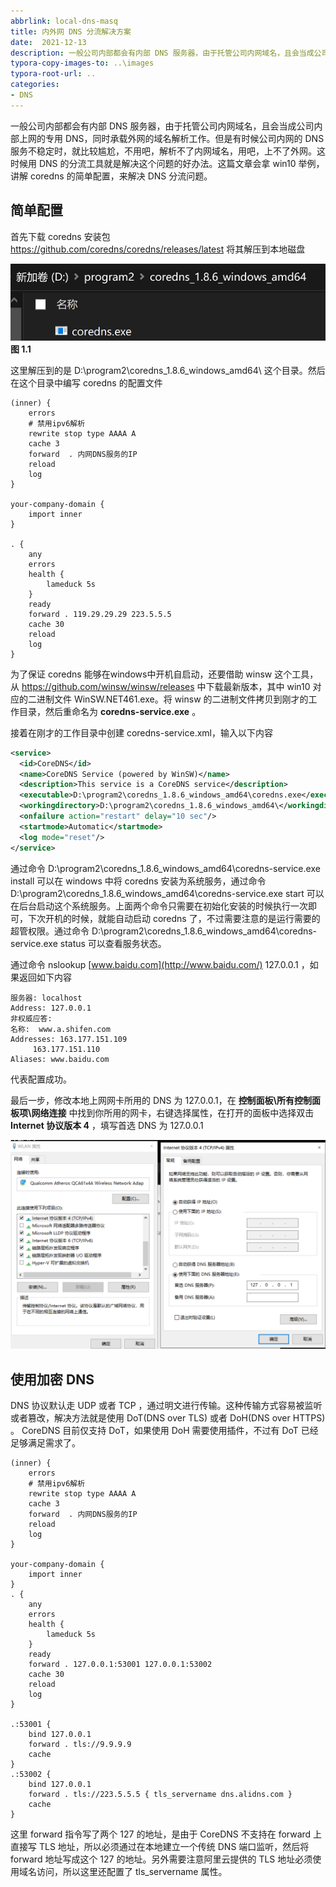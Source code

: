 ```yaml
---
abbrlink: local-dns-masq
title: 内外网 DNS 分流解决方案
date:  2021-12-13
description: 一般公司内部都会有内部 DNS 服务器，由于托管公司内网域名，且会当成公司内部上网的专用 DNS，同时承载外网的域名解析工作。但是有时候公司内网的 DNS 服务不稳定时，就比较尴尬，不用吧，解析不了内网域名，用吧，上不了外网。这时候用 DNS 的分流工具就是解决这个问题的好办法。这篇文章会拿 win10 举例，讲解 coredns 的简单配置，来解决 DNS 分流问题。
typora-copy-images-to: ..\images
typora-root-url: ..
categories:
- DNS
---
```


一般公司内部都会有内部 DNS 服务器，由于托管公司内网域名，且会当成公司内部上网的专用 DNS，同时承载外网的域名解析工作。但是有时候公司内网的 DNS 服务不稳定时，就比较尴尬，不用吧，解析不了内网域名，用吧，上不了外网。这时候用 DNS 的分流工具就是解决这个问题的好办法。这篇文章会拿 win10 举例，讲解 coredns 的简单配置，来解决 DNS 分流问题。
## 简单配置

首先下载 coredns 安装包 https://github.com/coredns/coredns/releases/latest 将其解压到本地磁盘

![coredns.exe](images/image-20211213114300975.png)
**图 1.1**

这里解压到的是 D:\program2\coredns_1.8.6_windows_amd64\ 这个目录。然后在这个目录中编写 coredns 的配置文件

```
(inner) {
    errors
    # 禁用ipv6解析
    rewrite stop type AAAA A
    cache 3
    forward  . 内网DNS服务的IP
    reload
    log
}

your-company-domain {
    import inner
}

. {
    any
    errors
    health {
        lameduck 5s
    }
    ready
    forward . 119.29.29.29 223.5.5.5
    cache 30
    reload
    log
}
```

为了保证 coredns 能够在windows中开机自启动，还要借助 winsw 这个工具，从 https://github.com/winsw/winsw/releases 中下载最新版本，其中 win10 对应的二进制文件 WinSW.NET461.exe。将 winsw 的二进制文件拷贝到刚才的工作目录，然后重命名为 **coredns-service.exe** 。

接着在刚才的工作目录中创建 coredns-service.xml，输入以下内容

```xml
<service>
  <id>CoreDNS</id>
  <name>CoreDNS Service (powered by WinSW)</name>
  <description>This service is a CoreDNS service</description>
  <executable>D:\program2\coredns_1.8.6_windows_amd64\coredns.exe</executable>
  <workingdirectory>D:\program2\coredns_1.8.6_windows_amd64\</workingdirectory>
  <onfailure action="restart" delay="10 sec"/>
  <startmode>Automatic</startmode>
  <log mode="reset"/>
</service>
```

通过命令 D:\program2\coredns_1.8.6_windows_amd64\coredns-service.exe install 可以在 windows 中将 coredns 安装为系统服务，通过命令 D:\program2\coredns_1.8.6_windows_amd64\coredns-service.exe start 可以在后台启动这个系统服务。上面两个命令只需要在初始化安装的时候执行一次即可，下次开机的时候，就能自动启动 coredns 了，不过需要注意的是运行需要的超管权限。通过命令 D:\program2\coredns_1.8.6_windows_amd64\coredns-service.exe status 可以查看服务状态。

通过命令 nslookup [www.baidu.com](http://www.baidu.com/) 127.0.0.1 ，如果返回如下内容

```
服务器: localhost
Address: 127.0.0.1
非权威应答:
名称:  www.a.shifen.com
Addresses: 163.177.151.109
     163.177.151.110
Aliases: www.baidu.com
```

代表配置成功。

最后一步，修改本地上网网卡所用的 DNS 为 127.0.0.1，在 **控制面板\所有控制面板项\网络连接** 中找到你所用的网卡，右键选择属性，在打开的面板中选择双击 **Internet 协议版本 4** ，填写首选 DNS 为 127.0.0.1

![image-20211219170741299](images/image-20211219170741299.png)
## 使用加密 DNS
DNS 协议默认走 UDP 或者 TCP ，通过明文进行传输。这种传输方式容易被监听或者篡改，解决方法就是使用 DoT(DNS over TLS) 或者 DoH(DNS over HTTPS) 。 CoreDNS 目前仅支持 DoT，如果使用 DoH 需要使用插件，不过有 DoT 已经足够满足需求了。 
```coredns
(inner) {
    errors
    # 禁用ipv6解析
    rewrite stop type AAAA A
    cache 3
    forward  . 内网DNS服务的IP
    reload
    log
}

your-company-domain {
    import inner
}
. {
	any
    errors
	health {
		lameduck 5s
	}
	ready
    forward . 127.0.0.1:53001 127.0.0.1:53002
    cache 30
	reload
	log
}

.:53001 {
    bind 127.0.0.1
    forward . tls://9.9.9.9
    cache
}
.:53002 {
    bind 127.0.0.1
    forward . tls://223.5.5.5 { tls_servername dns.alidns.com }
    cache
}
```
这里 forward 指令写了两个 127 的地址，是由于 CoreDNS 不支持在 forward 上直接写 TLS 地址，所以必须通过在本地建立一个传统 DNS 端口监听，然后将 forward 地址写成这个 127 的地址。另外需要注意阿里云提供的 TLS 地址必须使用域名访问，所以这里还配置了 tls_servername 属性。
